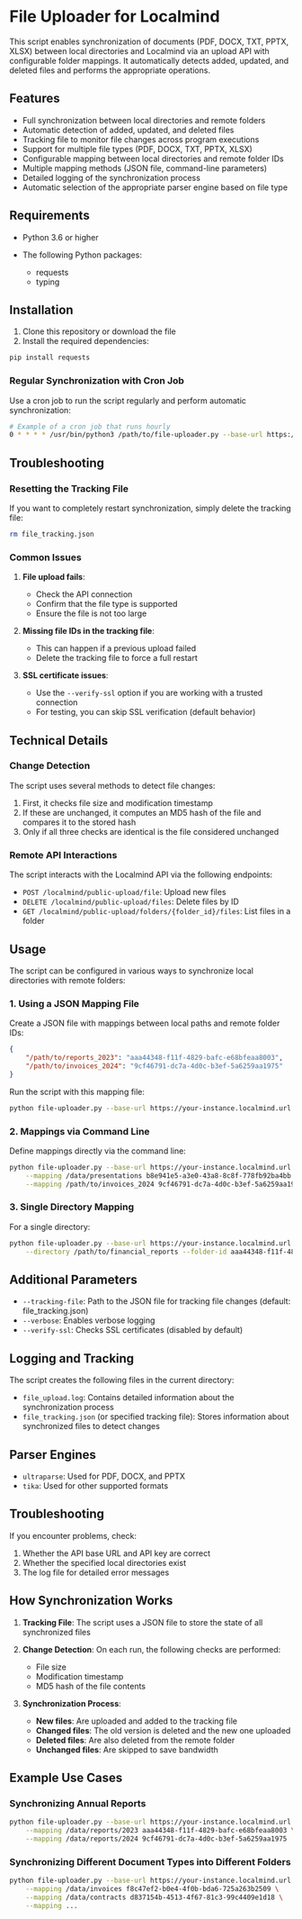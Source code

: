 # File Uploader for Localmind

This script enables synchronization of documents (PDF, DOCX, TXT, PPTX, XLSX) between local directories and Localmind via an upload API with configurable folder mappings. It automatically detects added, updated, and deleted files and performs the appropriate operations.

## Features

* Full synchronization between local directories and remote folders
* Automatic detection of added, updated, and deleted files
* Tracking file to monitor file changes across program executions
* Support for multiple file types (PDF, DOCX, TXT, PPTX, XLSX)
* Configurable mapping between local directories and remote folder IDs
* Multiple mapping methods (JSON file, command-line parameters)
* Detailed logging of the synchronization process
* Automatic selection of the appropriate parser engine based on file type

## Requirements

* Python 3.6 or higher
* The following Python packages:

  * requests
  * typing

## Installation

1. Clone this repository or download the file
2. Install the required dependencies:

```bash
pip install requests
```

### Regular Synchronization with Cron Job

Use a cron job to run the script regularly and perform automatic synchronization:

```bash
# Example of a cron job that runs hourly
0 * * * * /usr/bin/python3 /path/to/file-uploader.py --base-url https://your-instance.localmind.url --api-key YOUR_API_KEY --mapping-file /path/to/mappings.json >> /var/log/file_sync.log 2>&1
```

## Troubleshooting

### Resetting the Tracking File

If you want to completely restart synchronization, simply delete the tracking file:

```bash
rm file_tracking.json
```

### Common Issues

1. **File upload fails**:

   * Check the API connection
   * Confirm that the file type is supported
   * Ensure the file is not too large

2. **Missing file IDs in the tracking file**:

   * This can happen if a previous upload failed
   * Delete the tracking file to force a full restart

3. **SSL certificate issues**:

   * Use the `--verify-ssl` option if you are working with a trusted connection
   * For testing, you can skip SSL verification (default behavior)

## Technical Details

### Change Detection

The script uses several methods to detect file changes:

1. First, it checks file size and modification timestamp
2. If these are unchanged, it computes an MD5 hash of the file and compares it to the stored hash
3. Only if all three checks are identical is the file considered unchanged

### Remote API Interactions

The script interacts with the Localmind API via the following endpoints:

* `POST /localmind/public-upload/file`: Upload new files
* `DELETE /localmind/public-upload/files`: Delete files by ID
* `GET /localmind/public-upload/folders/{folder_id}/files`: List files in a folder

## Usage

The script can be configured in various ways to synchronize local directories with remote folders:

### 1. Using a JSON Mapping File

Create a JSON file with mappings between local paths and remote folder IDs:

```json
{
    "/path/to/reports_2023": "aaa44348-f11f-4829-bafc-e68bfeaa8003",
    "/path/to/invoices_2024": "9cf46791-dc7a-4d0c-b3ef-5a6259aa1975"
}
```

Run the script with this mapping file:

```bash
python file-uploader.py --base-url https://your-instance.localmind.url --api-key YOUR_API_KEY --mapping-file mappings.json --tracking-file my_tracking_file.json
```

### 2. Mappings via Command Line

Define mappings directly via the command line:

```bash
python file-uploader.py --base-url https://your-instance.localmind.url --api-key YOUR_API_KEY \
    --mapping /data/presentations b8e941e5-a3e0-43a8-8c8f-778fb92ba4bb /path/to/reports_2023 aaa44348-f11f-4829-bafc-e68bfeaa8003 \
    --mapping /path/to/invoices_2024 9cf46791-dc7a-4d0c-b3ef-5a6259aa1975
```

### 3. Single Directory Mapping

For a single directory:

```bash
python file-uploader.py --base-url https://your-instance.localmind.url --api-key YOUR_API_KEY \
    --directory /path/to/financial_reports --folder-id aaa44348-f11f-4829-bafc-e68bfeaa8003
```

## Additional Parameters

* `--tracking-file`: Path to the JSON file for tracking file changes (default: file\_tracking.json)
* `--verbose`: Enables verbose logging
* `--verify-ssl`: Checks SSL certificates (disabled by default)

## Logging and Tracking

The script creates the following files in the current directory:

* `file_upload.log`: Contains detailed information about the synchronization process
* `file_tracking.json` (or specified tracking file): Stores information about synchronized files to detect changes

## Parser Engines

* `ultraparse`: Used for PDF, DOCX, and PPTX
* `tika`: Used for other supported formats

## Troubleshooting

If you encounter problems, check:

1. Whether the API base URL and API key are correct
2. Whether the specified local directories exist
3. The log file for detailed error messages

## How Synchronization Works

1. **Tracking File**: The script uses a JSON file to store the state of all synchronized files
2. **Change Detection**: On each run, the following checks are performed:

   * File size
   * Modification timestamp
   * MD5 hash of the file contents
3. **Synchronization Process**:

   * **New files**: Are uploaded and added to the tracking file
   * **Changed files**: The old version is deleted and the new one uploaded
   * **Deleted files**: Are also deleted from the remote folder
   * **Unchanged files**: Are skipped to save bandwidth

## Example Use Cases

### Synchronizing Annual Reports

```bash
python file-uploader.py --base-url https://your-instance.localmind.url --api-key YOUR_API_KEY \
    --mapping /data/reports/2023 aaa44348-f11f-4829-bafc-e68bfeaa8003 \
    --mapping /data/reports/2024 9cf46791-dc7a-4d0c-b3ef-5a6259aa1975
```

### Synchronizing Different Document Types into Different Folders

```bash
python file-uploader.py --base-url https://your-instance.localmind.url --api-key YOUR_API_KEY \
    --mapping /data/invoices f8c47ef2-b0e4-4f0b-bda6-725a263b2509 \
    --mapping /data/contracts d837154b-4513-4f67-81c3-99c4409e1d18 \
    --mapping ...
```
